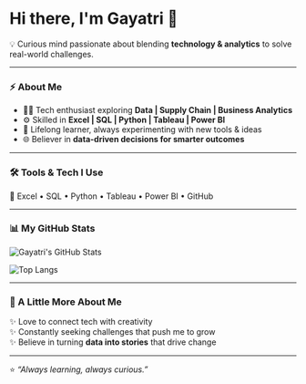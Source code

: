 # Hi there, I'm Gayatri 👋  

💡 Curious mind passionate about blending **technology & analytics** to solve real-world challenges.  

---

### ⚡ About Me  
- 👩‍💻 Tech enthusiast exploring **Data | Supply Chain | Business Analytics**  
- ⚙️ Skilled in **Excel | SQL | Python | Tableau | Power BI**  
- 🌱 Lifelong learner, always experimenting with new tools & ideas  
- 🌐 Believer in **data-driven decisions for smarter outcomes**  

---

### 🛠️ Tools & Tech I Use  
🔧 Excel • SQL • Python • Tableau • Power BI • GitHub  

---

### 📊 My GitHub Stats  
![Gayatri's GitHub Stats](https://github-readme-stats.vercel.app/api?username=YOURUSERNAME&show_icons=true&theme=radical)  

![Top Langs](https://github-readme-stats.vercel.app/api/top-langs/?username=YOURUSERNAME&layout=compact&theme=radical)  

---

### 🌟 A Little More About Me  
✨ Love to connect tech with creativity  
✨ Constantly seeking challenges that push me to grow  
✨ Believe in turning **data into stories** that drive change  

---

⭐️ *“Always learning, always curious.”*  
